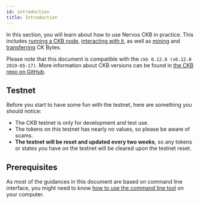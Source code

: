 ```yaml
---
id: introduction
title: Introduction
---
```


In this section, you will learn about how to use Nervos CKB in practice. This includes [running a CKB node](run-node), [interacting with it](interact), as well as [mining](mine) and [transferring](transfer) CK Bytes. <!-- Todo: change the version here -->

Please note that this document is compatible with the `ckb 0.12.0 (v0.12.0 2019-05-17)`. More information about CKB versions can be found in [the CKB repo on GitHub](https://github.com/nervosnetwork/ckb).

## Testnet

Before you start to have some fun with the testnet, here are something you should notice:

* The CKB testnet is only for development and test use.
* The tokens on this testnet has nearly no values, so please be aware of scams.
* **The testnet will be reset and updated every two weeks**, so any tokens or states you have on the testnet will be cleared upon the testnet reset.

## Prerequisites

As most of the guidances in this document are based on command line interface, you might need to know [how to use the command line tool](https://www.google.com/search?q=learn+command+line) on your computer.